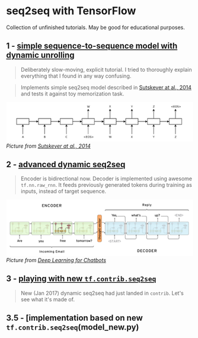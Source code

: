 # seq2seq with TensorFlow
Collection of unfinished tutorials. May be good for educational purposes.

## **1 - [simple sequence-to-sequence model with dynamic unrolling](1-seq2seq.ipynb)**
> Deliberately slow-moving, explicit tutorial. I tried to thoroughly explain everything that I found in any way confusing.

> Implements simple seq2seq model described in [Sutskever at al., 2014](https://arxiv.org/abs/1409.3215) and tests it against toy memorization task.

![1-seq2seq](pictures/1-seq2seq.png)
*Picture from [Sutskever at al., 2014](https://arxiv.org/abs/1409.3215)*

## **2 - [advanced dynamic seq2seq](2-seq2seq-advanced.ipynb)**
> Encoder is bidirectional now. Decoder is implemented using awesome `tf.nn.raw_rnn`. It feeds previously generated tokens during training as inputs, instead of target sequence.

![2-seq2seq-feed-previous](pictures/2-seq2seq-feed-previous.png)
*Picture from [Deep Learning for Chatbots](http://www.wildml.com/2016/04/deep-learning-for-chatbots-part-1-introduction/)*

## **3 - [playing with new `tf.contrib.seq2seq`](3-seq2seq-native-new.ipynb)**
> New (Jan 2017) dynamic seq2seq had just landed in `contrib`. Let's see what it's made of.

## **3.5 - [implementation based on new `tf.contrib.seq2seq`(model_new.py)**